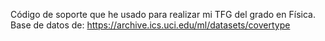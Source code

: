 Código de soporte que he usado para realizar mi TFG del grado en Física.
Base de datos de:
https://archive.ics.uci.edu/ml/datasets/covertype
